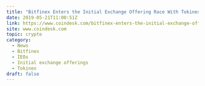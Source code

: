 ```yaml
---
title: "Bitfinex Enters the Initial Exchange Offering Race With Tokinex"
date: 2019-05-21T11:00:51Z
link: https://www.coindesk.com/bitfinex-enters-the-initial-exchange-offering-industry-with-tokinex?utm_medium=RSS&utm_source=hune
site: www.coindesk.com
topic: crypto
category:
  - News
  - Bitfinex
  - IEOs
  - Initial exchange offerings
  - Tokinex
draft: false
---
```

